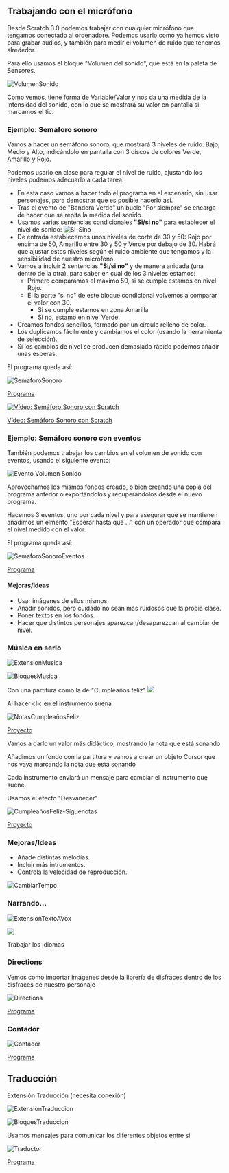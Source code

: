 ## Trabajando con el micrófono

Desde Scratch 3.0 podemos trabajar con cualquier micrófono que tengamos conectado al ordenadore. Podemos usarlo como ya hemos visto para grabar audios, y también para medir el volumen de ruido que tenemos alrededor.

Para ello usamos el bloque "Volumen del sonido", que está en la paleta de Sensores.

![VolumenSonido](./images/VolumenSonido.png)

Como vemos, tiene forma de Variable/Valor y nos da una medida de la intensidad del sonido, con lo que se mostrará su valor en pantalla si marcamos el tic.

### Ejemplo: Semáforo sonoro

Vamos a hacer un semáfono sonoro, que mostrará 3 niveles de ruido: Bajo, Medio y Alto, indicándolo en pantalla con 3 díscos de colores Verde, Amarillo y Rojo.

Podemos usarlo en clase para regular el nivel de ruido, ajustando los niveles podemos adecuarlo a cada tarea.

* En esta caso vamos a hacer todo el programa en el escenario, sin usar personajes, para demostrar que es posible hacerlo así.
* Tras el evento de "Bandera Verde" un bucle "Por siempre" se encarga de hacer que se repita la medida del sonido.
* Usamos varias sentencias condicionales **"Si/si no"** para establecer el nivel de sonido:
![Si-Sino](./images/Si-Sino.png)
* De entrada establecemos unos niveles de corte de 30 y 50: Rojo por encima de 50, Amarillo entre 30 y 50 y Verde por debajo de 30. Habrá que ajustar estos niveles según el ruido ambiente que tengamos y la sensibilidad de nuestro micrófono.
* Vamos a incluir 2 sentencias **"Si/si no"** y de manera anidada (una dentro de la otra), para saber en cual de los 3 niveles estamos:
    * Primero comparamos el máximo 50, si se cumple estamos en nivel Rojo.
    * El la parte "si no" de este bloque condicional volvemos a comparar el valor con 30. 
        * Si se cumple estamos en zona Amarilla
        * Si no, estamo en nivel Verde.
* Creamos fondos sencillos, formado por un círculo relleno de color.
* Los duplicamos fácilmente y cambiamos el color (usando la herramienta de selección).
* Si los cambios de nivel se producen demasiado rápido podemos añadir unas esperas.

El programa queda así:

![SemaforoSonoro](./images/SemaforoSonoro.png)

[Programa](https://scratch.mit.edu/projects/397450004/)


[![Vídeo: Semáforo Sonoro con Scratch](https://img.youtube.com/vi/mLu6ZtLsHWE/0.jpg)](https://youtu.be/mLu6ZtLsHWE)


[Vídeo: Semáforo Sonoro con Scratch](https://youtu.be/mLu6ZtLsHWE)


### Ejemplo: Semáforo sonoro con eventos

También podemos trabajar los cambios en el volumen de sonido con eventos, usando el siguiente evento:

![Evento Volumen Sonido](./images/EventoVolumen.png)

Aprovechamos los mismos fondos creado, o bien creando una copia del programa anterior o exportándolos y recuperándolos desde el nuevo programa.

Hacemos 3 eventos, uno por cada nivel y para asegurar que se mantienen añadimos un elmento "Esperar hasta que ..." con un operador que compara el nivel medido con el valor.

El programa queda así:

![SemaforoSonoroEventos](./images/SemaforoSonoroEventos.png)


[Programa](https://scratch.mit.edu/projects/397456360)


#### Mejoras/Ideas

* Usar imágenes de ellos mismos.
* Añadir sonidos, pero cuidado no sean más ruidosos que la propia clase.
* Poner textos en los fondos.
* Hacer que distintos personajes aparezcan/desaparezcan al cambiar de nivel.


### Música en serio

![ExtensionMusica](./images/ExtensionMusica.png)

![BloquesMusica](./images/BloquesMusica.png)

Con una partitura como la de "Cumpleaños feliz"
![](./images/HappyBirthDay.png)

Al hacer clic en el instrumento suena

![NotasCumpleañosFeliz](./images/NotasCumpleañosFeliz.png)

[Proyecto](https://scratch.mit.edu/projects/397459108/)


Vamos a darlo un valor más didáctico, mostrando la nota que está sonando

Añadimos un fondo con la partitura y vamos a crear un objeto Cursor que nos vaya marcando la nota que está sonando

Cada instrumento enviará un mensaje para cambiar el instrumento que suene.

Usamos el efecto "Desvanecer"

![CumpleañosFeliz-Siguenotas](./images/CumpleañosFeliz-Siguenotas.png)

[Proyecto](https://scratch.mit.edu/projects/397468964)

### Mejoras/Ideas

* Añade distintas melodías.
* Incluir más intrumentos.
* Controla la velocidad de reproducción.

![CambiarTempo](./images/CambiarTempo.png)

### Narrando...

![ExtensionTextoAVox](./images/ExtensionTextoAVox.png)

![](./images/BloquesTextoAVoz.png)

Trabajar los idiomas


### Directions

Vemos como importar imágenes desde la librería de disfraces dentro de los disfraces de nuestro personaje

![Directions](./images/Directions.png)

[Programa](https://scratch.mit.edu/projects/397474673/)

### Contador

![Contador](./images/Contador.png)

[Programa](https://scratch.mit.edu/projects/397477702/)

## Traducción

Extensión Traducción (necesita conexión)

![ExtensionTraduccion](./images/ExtensionTraduccion.png)

![BloquesTraduccion](./images/BloquesTraduccion.png)

Usamos mensajes para comunicar los diferentes objetos entre si

![Traductor](./images/Traductor.png)

[Programa](https://scratch.mit.edu/projects/397480564)